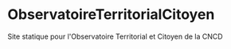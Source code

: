 # ObservatoireTerritorialCitoyen
Site statique pour l'Observatoire Territorial et Citoyen de la CNCD
